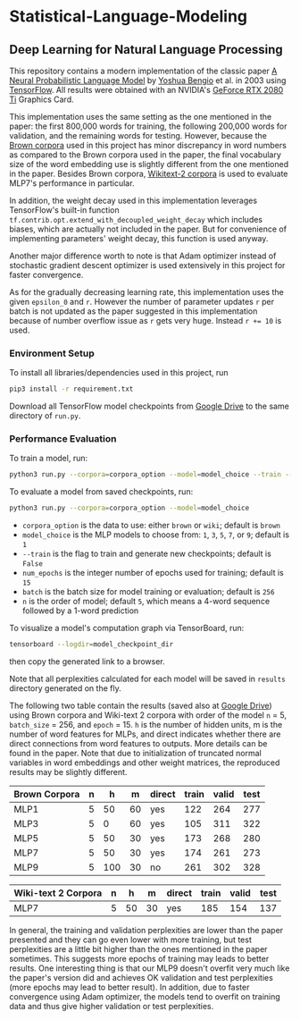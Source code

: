 # Statistical-Language-Modeling

## Deep Learning for Natural Language Processing
This repository contains a modern implementation of the classic paper [A Neural Probabilistic Language Model](http://www.jmlr.org/papers/volume3/bengio03a/bengio03a.pdf) by [Yoshua Bengio](https://en.wikipedia.org/wiki/Yoshua_Bengio) et al. in 2003 using [TensorFlow](https://www.tensorflow.org/). All results were obtained with an NVIDIA's [GeForce RTX 2080 Ti](https://www.nvidia.com/en-us/geforce/graphics-cards/rtx-2080-ti/) Graphics Card.

This implementation uses the same setting as the one mentioned in the paper: the first 800,000 words for training, the following 200,000 words for validation, and the remaining words for testing. However, because the [Brown corpora](https://en.wikipedia.org/wiki/Brown_Corpus) used in this project has minor discrepancy in word numbers as compared to the Brown corpora used in the paper, the final vocabulary size of the word embedding use is slightly different from the one mentioned in the paper. Besides Brown corpora, [Wikitext-2 corpora](https://blog.einstein.ai/the-wikitext-long-term-dependency-language-modeling-dataset/) is used to evaluate MLP7's performance in particular.

In addition, the weight decay used in this implementation leverages TensorFlow's built-in function `tf.contrib.opt.extend_with_decoupled_weight_decay` which includes biases, which are actually not included in the paper. But for convenience of implementing parameters' weight decay, this function is used anyway.

Another major difference worth to note is that Adam optimizer instead of stochastic gradient descent optimizer is used extensively in this project for faster convergence.

As for the gradually decreasing learning rate, this implementation uses the given `epsilon_0` and `r`. However the number of parameter updates `r` per batch is not updated as the paper suggested in this implementation because of number overflow issue as `r` gets very huge. Instead `r += 10` is used.

### Environment Setup
To install all libraries/dependencies used in this project, run
```bash
pip3 install -r requirement.txt
```
Download all TensorFlow model checkpoints from [Google Drive](https://drive.google.com/drive/folders/1tWk1iaQz1mhw6bzh4mrBz4d2SrVNKGuX?usp=sharing) to the same directory of `run.py`.

### Performance Evaluation
To train a model, run:
```bash
python3 run.py --corpora=corpora_option --model=model_choice --train --epoch=num_epochs --batch=batch_size --order=n
```

To evaluate a model from saved checkpoints, run:
```bash
python3 run.py --corpora=corpora_option --model=model_choice
```

- `corpora_option` is the data to use: either `brown` or `wiki`; default is `brown`
- `model_choice`   is the MLP models to choose from: `1`, `3`, `5`, `7`, or `9`; default is `1`
- `--train`        is the flag to train and generate new checkpoints; default is `False`
- `num_epochs`     is the integer number of epochs used for training; default is `15`
- `batch`          is the batch size for model training or evaluation; default is `256`
- `n`              is the order of model; default `5`, which means a 4-word sequence followed by a 1-word prediction

To visualize a model's computation graph via TensorBoard, run:
 ```bash
tensorboard --logdir=model_checkpoint_dir
 ```
then copy the generated link to a browser.

Note that all perplexities calculated for each model will be saved in `results` directory generated on the fly.

The following two table contain the results (saved also at [Google Drive](https://drive.google.com/drive/folders/1tWk1iaQz1mhw6bzh4mrBz4d2SrVNKGuX?usp=sharing)) using Brown corpora and Wiki-text 2 corpora with order of the model `n` = 5, `batch_size` = 256, and `epoch` = 15. `h` is the number of hidden units, m is the number of word features for MLPs, and direct indicates whether there are direct connections from word features to outputs. More details can be found in the paper. Note that due to initialization of truncated normal variables in word embeddings and other weight matrices, the reproduced results may be slightly different.

| Brown Corpora | n | h   | m  | direct | train | valid | test |
|--------------|---|-----|----|--------|-------|-------|------|
| MLP1         | 5 | 50  | 60 | yes    | 122   | 264   | 277  |
| MLP3         | 5 | 0   | 60 | yes    | 105   | 311   | 322  |
| MLP5         | 5 | 50  | 30 | yes    | 173   | 268   | 280  |
| MLP7         | 5 | 50  | 30 | yes    | 174   | 261   | 273  |
| MLP9         | 5 | 100 | 30 | no     | 261   | 302   | 328  |

| Wiki-text 2 Corpora | n | h   | m  | direct | train | valid | test |
|--------------|---|-----|----|--------|-------|-------|------|
| MLP7         | 5 | 50  | 30 | yes    | 185 |  154  | 137 |

In general, the training and validation perplexities are lower than the paper presented and they can go even lower with more training, but test perplexities are a little bit higher than the ones mentioned in the paper sometimes. This suggests more epochs of training may leads to better results. One interesting thing is that our MLP9 doesn't overfit very much like the paper's version did and achieves OK validation and test perplexities (more epochs may lead to better result). In addition, due to faster convergence using Adam optimizer, the models tend to overfit on training data and thus give higher validation or test perplexities.
